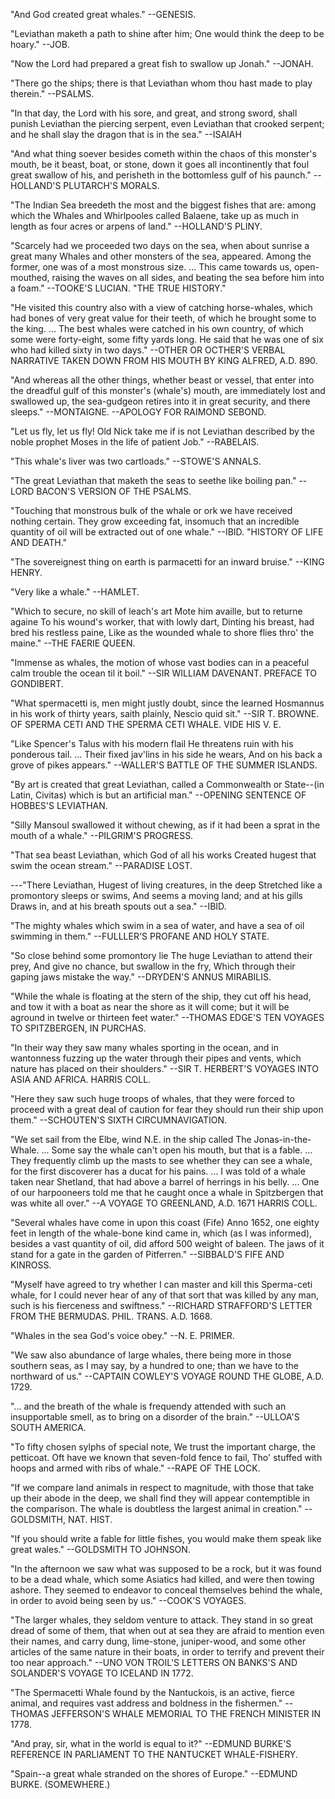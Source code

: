 "And God created great whales." --GENESIS.

"Leviathan maketh a path to shine after him; One would think the deep
to be hoary." --JOB.

"Now the Lord had prepared a great fish to swallow up Jonah."
--JONAH.

"There go the ships; there is that Leviathan whom thou hast made to
play therein." --PSALMS.

"In that day, the Lord with his sore, and great, and strong sword,
shall punish Leviathan the piercing serpent, even Leviathan that
crooked serpent; and he shall slay the dragon that is in the sea."
--ISAIAH

"And what thing soever besides cometh within the chaos of this
monster's mouth, be it beast, boat, or stone, down it goes all
incontinently that foul great swallow of his, and perisheth in the
bottomless gulf of his paunch." --HOLLAND'S PLUTARCH'S MORALS.

"The Indian Sea breedeth the most and the biggest fishes that are:
among which the Whales and Whirlpooles called Balaene, take up as
much in length as four acres or arpens of land." --HOLLAND'S PLINY.

"Scarcely had we proceeded two days on the sea, when about sunrise a
great many Whales and other monsters of the sea, appeared.  Among the
former, one was of a most monstrous size. ...  This came towards us,
open-mouthed, raising the waves on all sides, and beating the sea
before him into a foam." --TOOKE'S LUCIAN.  "THE TRUE HISTORY."

"He visited this country also with a view of catching horse-whales,
which had bones of very great value for their teeth, of which he
brought some to the king. ...  The best whales were catched in his
own country, of which some were forty-eight, some fifty yards long.
He said that he was one of six who had killed sixty in two days."
--OTHER OR OCTHER'S VERBAL NARRATIVE TAKEN DOWN FROM HIS MOUTH BY
KING ALFRED, A.D. 890.

"And whereas all the other things, whether beast or vessel, that
enter into the dreadful gulf of this monster's (whale's) mouth, are
immediately lost and swallowed up, the sea-gudgeon retires into it in
great security, and there sleeps." --MONTAIGNE.  --APOLOGY FOR
RAIMOND SEBOND.

"Let us fly, let us fly!  Old Nick take me if is not Leviathan
described by the noble prophet Moses in the life of patient Job."
--RABELAIS.

"This whale's liver was two cartloads." --STOWE'S ANNALS.

"The great Leviathan that maketh the seas to seethe like boiling
pan." --LORD BACON'S VERSION OF THE PSALMS.

"Touching that monstrous bulk of the whale or ork we have received
nothing certain.  They grow exceeding fat, insomuch that an
incredible quantity of oil will be extracted out of one whale."
--IBID.  "HISTORY OF LIFE AND DEATH."

"The sovereignest thing on earth is parmacetti for an inward bruise."
--KING HENRY.

"Very like a whale." --HAMLET.

"Which to secure, no skill of leach's art
Mote him availle, but to returne againe
To his wound's worker, that with lowly dart,
Dinting his breast, had bred his restless paine,
Like as the wounded whale to shore flies thro' the maine."
--THE FAERIE QUEEN.

"Immense as whales, the motion of whose vast bodies can in a peaceful
calm trouble the ocean til it boil." --SIR WILLIAM DAVENANT.  PREFACE
TO GONDIBERT.

"What spermacetti is, men might justly doubt, since the learned
Hosmannus in his work of thirty years, saith plainly, Nescio quid
sit." --SIR T. BROWNE.  OF SPERMA CETI AND THE SPERMA CETI WHALE.
VIDE HIS V. E.

"Like Spencer's Talus with his modern flail
He threatens ruin with his ponderous tail.
...
Their fixed jav'lins in his side he wears,
And on his back a grove of pikes appears." --WALLER'S BATTLE OF THE
SUMMER ISLANDS.

"By art is created that great Leviathan, called a Commonwealth or
State--(in Latin, Civitas) which is but an artificial man." --OPENING
SENTENCE OF HOBBES'S LEVIATHAN.

"Silly Mansoul swallowed it without chewing, as if it had been a
sprat in the mouth of a whale." --PILGRIM'S PROGRESS.

"That sea beast
Leviathan, which God of all his works
Created hugest that swim the ocean stream." --PARADISE LOST.

---"There Leviathan,
Hugest of living creatures, in the deep
Stretched like a promontory sleeps or swims,
And seems a moving land; and at his gills
Draws in, and at his breath spouts out a sea." --IBID.

"The mighty whales which swim in a sea of water, and have a sea of
oil swimming in them." --FULLLER'S PROFANE AND HOLY STATE.

"So close behind some promontory lie
The huge Leviathan to attend their prey,
And give no chance, but swallow in the fry,
Which through their gaping jaws mistake the way."
--DRYDEN'S ANNUS MIRABILIS.

"While the whale is floating at the stern of the ship, they cut off
his head, and tow it with a boat as near the shore as it will come;
but it will be aground in twelve or thirteen feet water." --THOMAS
EDGE'S TEN VOYAGES TO SPITZBERGEN, IN PURCHAS.

"In their way they saw many whales sporting in the ocean, and in
wantonness fuzzing up the water through their pipes and vents, which
nature has placed on their shoulders." --SIR T. HERBERT'S VOYAGES
INTO ASIA AND AFRICA.  HARRIS COLL.

"Here they saw such huge troops of whales, that they were forced to
proceed with a great deal of caution for fear they should run their
ship upon them." --SCHOUTEN'S SIXTH CIRCUMNAVIGATION.

"We set sail from the Elbe, wind N.E. in the ship called The
Jonas-in-the-Whale. ...  Some say the whale can't open his mouth, but
that is a fable. ...  They frequently climb up the masts to see
whether they can see a whale, for the first discoverer has a ducat
for his pains. ...  I was told of a whale taken near Shetland, that
had above a barrel of herrings in his belly. ...  One of our
harpooneers told me that he caught once a whale in Spitzbergen that
was white all over." --A VOYAGE TO GREENLAND, A.D. 1671 HARRIS COLL.

"Several whales have come in upon this coast (Fife) Anno 1652, one
eighty feet in length of the whale-bone kind came in, which (as I was
informed), besides a vast quantity of oil, did afford 500 weight of
baleen.  The jaws of it stand for a gate in the garden of Pitferren."
--SIBBALD'S FIFE AND KINROSS.

"Myself have agreed to try whether I can master and kill this
Sperma-ceti whale, for I could never hear of any of that sort that
was killed by any man, such is his fierceness and swiftness."
--RICHARD STRAFFORD'S LETTER FROM THE BERMUDAS.  PHIL. TRANS.  A.D.
1668.

"Whales in the sea God's voice obey." --N. E. PRIMER.

"We saw also abundance of large whales, there being more in those
southern seas, as I may say, by a hundred to one; than we have to the
northward of us." --CAPTAIN COWLEY'S VOYAGE ROUND THE GLOBE, A.D.
1729.

"... and the breath of the whale is frequendy attended with such an
insupportable smell, as to bring on a disorder of the brain."
--ULLOA'S SOUTH AMERICA.

"To fifty chosen sylphs of special note,
We trust the important charge, the petticoat.
Oft have we known that seven-fold fence to fail,
Tho' stuffed with hoops and armed with ribs of whale." --RAPE
OF THE LOCK.

"If we compare land animals in respect to magnitude, with those that
take up their abode in the deep, we shall find they will appear
contemptible in the comparison.  The whale is doubtless the largest
animal in creation." --GOLDSMITH, NAT. HIST.

"If you should write a fable for little fishes, you would make them
speak like great wales." --GOLDSMITH TO JOHNSON.

"In the afternoon we saw what was supposed to be a rock, but it was
found to be a dead whale, which some Asiatics had killed, and were
then towing ashore.  They seemed to endeavor to conceal themselves
behind the whale, in order to avoid being seen by us." --COOK'S
VOYAGES.

"The larger whales, they seldom venture to attack.  They stand in so
great dread of some of them, that when out at sea they are afraid to
mention even their names, and carry dung, lime-stone, juniper-wood,
and some other articles of the same nature in their boats, in order
to terrify and prevent their too near approach." --UNO VON TROIL'S
LETTERS ON BANKS'S AND SOLANDER'S VOYAGE TO ICELAND IN 1772.

"The Spermacetti Whale found by the Nantuckois, is an active, fierce
animal, and requires vast address and boldness in the fishermen."
--THOMAS JEFFERSON'S WHALE MEMORIAL TO THE FRENCH MINISTER IN 1778.

"And pray, sir, what in the world is equal to it?" --EDMUND BURKE'S
REFERENCE IN PARLIAMENT TO THE NANTUCKET WHALE-FISHERY.

"Spain--a great whale stranded on the shores of Europe." --EDMUND
BURKE. (SOMEWHERE.)


